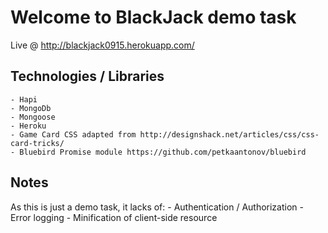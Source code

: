 # Welcome to BlackJack demo task

Live @ http://blackjack0915.herokuapp.com/

## Technologies / Libraries
    - Hapi
    - MongoDb
    - Mongoose
    - Heroku
    - Game Card CSS adapted from http://designshack.net/articles/css/css-card-tricks/
    - Bluebird Promise module https://github.com/petkaantonov/bluebird

## Notes

As this is just a demo task, it lacks of:
    - Authentication / Authorization
    - Error logging
    - Minification of client-side resource